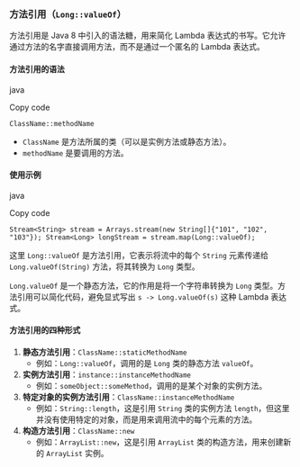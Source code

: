 ### **方法引用（`Long::valueOf`）**

方法引用是 Java 8 中引入的语法糖，用来简化 Lambda 表达式的书写。它允许通过方法的名字直接调用方法，而不是通过一个匿名的 Lambda 表达式。

#### **方法引用的语法**

java

Copy code

`ClassName::methodName`

- `ClassName` 是方法所属的类（可以是实例方法或静态方法）。
- `methodName` 是要调用的方法。

#### **使用示例**

java

Copy code

`Stream<String> stream = Arrays.stream(new String[]{"101", "102", "103"}); Stream<Long> longStream = stream.map(Long::valueOf);`

这里 `Long::valueOf` 是方法引用，它表示将流中的每个 `String` 元素传递给 `Long.valueOf(String)` 方法，将其转换为 `Long` 类型。

`Long.valueOf` 是一个静态方法，它的作用是将一个字符串转换为 `Long` 类型。方法引用可以简化代码，避免显式写出 `s -> Long.valueOf(s)` 这种 Lambda 表达式。

#### **方法引用的四种形式**

1. **静态方法引用**：`ClassName::staticMethodName`
    - 例如：`Long::valueOf`，调用的是 `Long` 类的静态方法 `valueOf`。
2. **实例方法引用**：`instance::instanceMethodName`
    - 例如：`someObject::someMethod`，调用的是某个对象的实例方法。
3. **特定对象的实例方法引用**：`ClassName::instanceMethodName`
    - 例如：`String::length`，这是引用 `String` 类的实例方法 `length`，但这里并没有使用特定的对象，而是用来调用流中的每个元素的方法。
4. **构造方法引用**：`ClassName::new`
    - 例如：`ArrayList::new`，这是引用 `ArrayList` 类的构造方法，用来创建新的 `ArrayList` 实例。